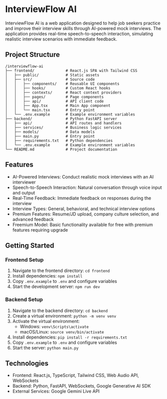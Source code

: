 # InterviewFlow AI

InterviewFlow AI is a web application designed to help job seekers practice and improve their interview skills through AI-powered mock interviews. The application provides real-time speech-to-speech interaction, simulating realistic interview scenarios with immediate feedback.

## Project Structure

```
/interviewflow-ai
├── frontend/              # React.js SPA with Tailwind CSS
│   ├── public/            # Static assets
│   ├── src/               # Source code
│   │   ├── components/    # Reusable UI components
│   │   ├── hooks/         # Custom React hooks
│   │   ├── contexts/      # React context providers
│   │   ├── pages/         # Page components
│   │   ├── api/           # API client code
│   │   ├── App.tsx        # Main App component
│   │   └── main.tsx       # Entry point
│   └── .env.example       # Example environment variables
├── backend/               # Python FastAPI server
│   ├── api/               # API routes and handlers
│   ├── services/          # Business logic services
│   ├── models/            # Data models
│   ├── main.py            # Entry point
│   ├── requirements.txt   # Python dependencies
│   └── .env.example       # Example environment variables
└── README.md              # Project documentation
```

## Features

- AI-Powered Interviews: Conduct realistic mock interviews with an AI interviewer
- Speech-to-Speech Interaction: Natural conversation through voice input and output
- Real-Time Feedback: Immediate feedback on responses during the interview
- Interview Types: General, behavioral, and technical interview options
- Premium Features: Resume/JD upload, company culture selection, and advanced feedback
- Freemium Model: Basic functionality available for free with premium features requiring upgrade

## Getting Started

### Frontend Setup

1. Navigate to the frontend directory: `cd frontend`
2. Install dependencies: `npm install`
3. Copy `.env.example` to `.env` and configure variables
4. Start the development server: `npm run dev`

### Backend Setup

1. Navigate to the backend directory: `cd backend`
2. Create a virtual environment: `python -m venv venv`
3. Activate the virtual environment:
   - Windows: `venv\Scripts\activate`
   - macOS/Linux: `source venv/bin/activate`
4. Install dependencies: `pip install -r requirements.txt`
5. Copy `.env.example` to `.env` and configure variables
6. Start the server: `python main.py`

## Technologies

- Frontend: React.js, TypeScript, Tailwind CSS, Web Audio API, WebSockets
- Backend: Python, FastAPI, WebSockets, Google Generative AI SDK
- External Services: Google Gemini Live API